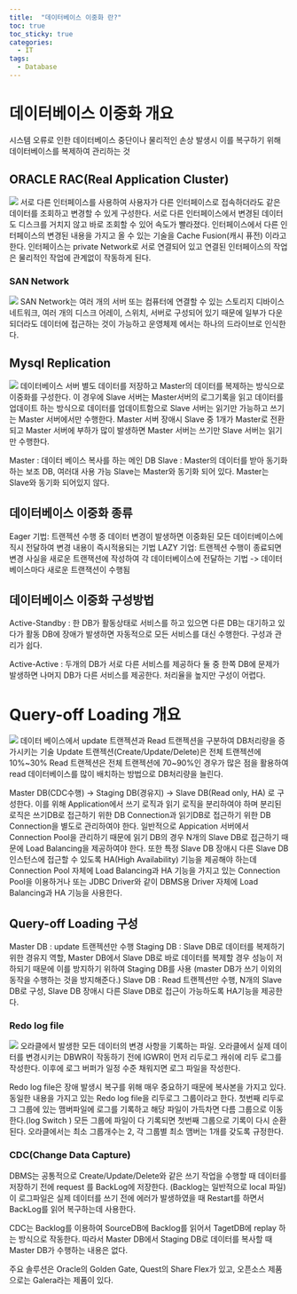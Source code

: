 ```yaml
---
title:  "데이터베이스 이중화 란?"
toc: true
toc_sticky: true
categories:
  - IT
tags:   
  - Database 
---
```




# 데이터베이스 이중화 개요
시스템 오류로 인한 데이터베이스 중단이나 물리적인 손상 발생시 이를 복구하기 위해 데이터베이스를 복제하여 관리하는 것

## ORACLE RAC(Real Application Cluster)
 ![](/assets/images/it/faf261c1image1.png)
서로 다른 인터페이스를 사용하여 사용자가 다른 인터페이스로 접속하더라도 같은 데이터를 조회하고 변경할 수 있게 구성한다. 서로 다른 인터페이스에서 변경된 데이터도 디스크를 거치지 않고 바로 조회할 수 있어 속도가 빨라졌다. 인터페이스에서 다른 인터페이스의 변경된 내용을 가지고 올 수 있는 기술을 Cache Fusion(캐시 퓨전) 이라고 한다. 인터페이스는 private Network로 서로 연결되어 있고 연결된 인터페이스의 작업은 물리적인 작업에 관계없이 작동하게 된다.
### SAN Network
  ![](/assets/images/it/faf261c1image2.png)
SAN Network는 여러 개의 서버 또는 컴퓨터에 연결할 수 있는 스토리지 디바이스 네트워크, 여러 개의 디스크 어레이, 스위치, 서버로 구성되어 있기 때문에 일부가 다운되더라도 데이터에 접근하는 것이 가능하고 운영체제 에서는 하나의 드라이브로 인식한다. 

## Mysql Replication
 ![](/assets/images/it/faf261c1image3.png)
데이터베이스 서버 별도 데이터를 저장하고 Master의 데이터를 복제하는 방식으로 이중화를 구성한다. 이 경우에 Slave 서버는 Master서버의 로그기록을 읽고 데이터를 업데이트 하는 방식으로 데이터를 업데이트함으로 Slave 서버는 읽기만 가능하고 쓰기는 Master 서버에서만 수행한다.
Master 서버 장애시 Slave 중 1개가 Master로 전환 되고 Master 서버에 부하가 많이 발생하면 Master 서버는 쓰기만 Slave 서버는 읽기만 수행한다. 

Master : 데이터 베이스 복사를 하는 메인 DB
Slave :  Master의 데이터를 받아 동기화하는 보조 DB, 여러대 사용 가능
Slave는 Master와 동기화 되어 있다. Master는 Slave와 동기화 되어있지 않다. 

		 
## 데이터베이스 이중화 종류
Eager 기법: 트랜젝션 수행 중 데이터 변경이 발생하면 이중화된 모든 데이터베이스에 직시 전달하여 변경 내용이 즉시적용되는 기법
LAZY 기업: 트랜젝션 수행이 종료되면 변경 사실을 새로운 트랜잭션에 작성하여 각 데이터베이스에 전달하는 기법 -> 데이터베이스마다 새로운 트랜잭션이 수행됨

## 데이터베이스 이중화 구성방법
Active-Standby : 한 DB가 활동상태로 서비스를 하고 있으면 다른 DB는 대기하고 있다가 활동 DB에 장애가 발생하면 자동적으로 모든 서비스를 대신 수행한다. 구성과 관리가 쉽다. 

Active-Active : 두개의 DB가 서로 다른 서비스를 제공하다 둘 중 한쪽 DB에 문제가 발생하면 나머지 DB가 다른 서비스를 제공한다. 처리율을 높지만 구성이 어렵다.

# Query-off Loading 개요
 ![](/assets/images/it/faf261c1image4.png)
데이터 베이스에서 update 트랜젝션과 Read 트랜젝션을 구분하여 DB처리량을 증가시키는 기술
Update 트랜젝션(Create/Update/Delete)은 전체 트랜젝션에 10%~30% Read 트랜젝션은 전체 트랜젝션에 70~90%인 경우가 많은 점을 활용하여 read 데이터베이스를 많이 배치하는 방법으로 DB처리량을 늘린다.
 
 Master DB(CDC수행) -> Staging DB(경유지) -> Slave DB(Read only, HA) 로 구성한다.
이를 위해 Application에서 쓰기 로직과 읽기 로직을 분리하여야 하며 분리된 로직은 쓰기DB로 접근하기 위한 DB Connection과 읽기DB로 접근하기 위한 DB Connection을 별도로 관리하여야 한다. 
일반적으로 Appication 서버에서 Connection Pool을 관리하기 때문에 읽기 DB의 경우 N개의 Slave DB로 접근하기 때문에 Load Balancing을 제공하여야 한다. 
또한 특정 Slave DB 장애시 다른 Slave DB 인스턴스에 접근할 수 있도록 HA(High Availability) 기능을 제공해야 하는데 Connection Pool 자체에 Load Balancing과 HA 기능을 가지고 있는 Connection Pool을 이용하거나 또는 JDBC Driver와 같이 DBMS용 Driver 자체에 Load Balancing과 HA 기능을 사용한다.

## Query-off Loading 구성
Master DB : update 트랜젝션만 수행
Staging DB : Slave DB로 데이터를 복제하기 위한 경유지 역할, Master DB에서 Slave DB로 바로 데이터를 복제할 경우 성능이 저하되기 때문에 이를 방지하기 위하여 Staging DB를 사용
(master DB가 쓰기 이외의 동작을 수행하는 것을 방지해준다.)
Slave DB : Read 트랜젝션만 수행, N개의 Slave DB로 구성, Slave DB 장애시 다른 Slave DB로 접근이 가능하도록 HA기능을 제공한다.

### Redo log file
 ![](/assets/images/it/faf261c1image5.png)
오라클에서 발생한 모든 데이터의 변경 사항을 기록하는 파일. 오라클에서 실제 데이터를 변경시키는 DBWR이 작동하기 전에 lGWR이 먼저 리두로그 캐쉬에 리두 로그를 작성한다. 이후에 로그  버퍼가 일정 수준 채워지면 로그 파일을 작성한다.
 
Redo log file은 장애 발생시 복구를 위해 매우 중요하기 때문에 복사본을 가지고 있다. 동일한 내용을 가지고 있는 Redo log file을 리두로그 그룹이라고 한다. 첫번째 리두로그 그룹에 있는 맴버파일에 로그를 기록하고 해당 파일이 가득차면 다름 그룹으로 이동한다.(log Switch ) 모든 그룹에 파일이 다 기록되면 첫번째 그룹으로 기록이 다시 순환된다.
오라클에서는 최소 그룹개수는 2, 각 그룹별 최소 맴버는 1개를 갖도록 규정한다.

### CDC(Change Data Capture)
DBMS는 공통적으로 Create/Update/Delete와 같은 쓰기 작업을 수행할 때 데이터를 저장하기 전에 request 를 BackLog에 저장한다. (Backlog는 일반적으로 local 파일) 이 로그파일은 실제 데이터를 쓰기 전에 에러가 발생하였을 때 Restart를 하면서 BackLog를 읽어 복구하는데 사용한다.

CDC는 Backlog를 이용하여 SourceDB에 Backlog를 읽어서 TagetDB에 replay 하는 방식으로 작동한다. 따라서 Master DB에서 Staging DB로 데이터를 복사할 때 Master DB가 수행하는 내용은 없다.

주요 솔루션은 Oracle의 Golden Gate, Quest의 Share Flex가 있고, 오픈소스 제품으로는 Galera라는 제품이 있다.